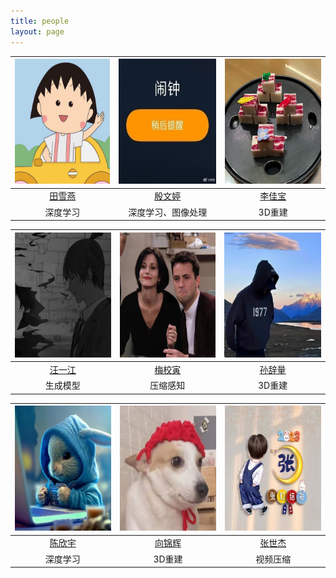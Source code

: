 ```yaml
---
title: people
layout: page
---
```


| <img src="/assets/images/people/txy.jpg" width = "200" height = "200"/> | <img src="/assets/images/people/ywt.jpg" width = "200" height = "200"/> | <img src="/assets/images/people/ljb.JPG" width = "200" height = "200"/> |
|:----------------------------------------------------------------------------:|:-----------------------------------------------------------------------:|:-----------------------------------------------------------------------:|
|                        [田雪燕](https://github.com/Txy-study)                        |                     [殷文婷](https://github.com/ywt123abc)                      |                     [李佳宝](https://github.com/TIMESTICKING)                      |
|                                     深度学习                                     |                                  深度学习、图像处理                                   |                                  3D重建                                   |


| <img src="/assets/images/people/wyj.JPG" width = "200" height = "200"/> | <img src="/assets/images/people/mxy.jpg" width = "200" height = "200"/> | <img src="/assets/images/people/scl.JPG" width = "200" height = "200"/> |
|:-------------------------------------------------------------------------:|:-----------------------------------------------------------------------:|:-----------------------------------------------------------------------:|
|                      [汪一江](https://github.com/linux)                       |                     [梅校寅](https://github.com/meixiaoyinn)                      |                     [孙辞量](https://github.com/sunciliang)                      |
|                                   生成模型                                    |                                  压缩感知                                   |                                  3D重建                                   |


| <img src="/assets/images/people/cxy.JPG" width = "200" height = "200"/> | <img src="/assets/images/people/xjh.JPG" width = "200" height = "200"/> | <img src="/assets/images/people/zsj.jpg" width = "200" height = "200"/> |
|:-------------------------------------------------------------------------:|:-----------------------------------------------------------------------:|:-----------------------------------------------------------------------:|
|                      [陈欣宇](https://github.com/chenchen772)                       |                     [向锦辉](https://github.com/a656418zz)                      |                     [张世杰](https://github.com/lewis-101)                      |
|                                   深度学习                                    |                                  3D重建                                   |                                  视频压缩                                   |
